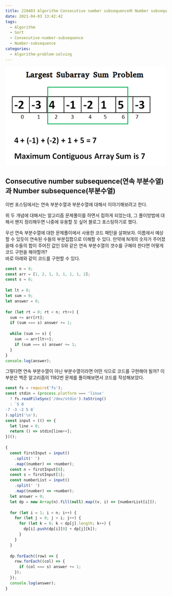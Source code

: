 ```yaml
---
title: 210403 Algorithm Consecutive number subsequence와 Number subsequence에 대한 이야기
date: 2021-04-03 13:42:42
tags:
  - Algorithm
  - Sort
  - Consecutive-number-subsequence
  - Number-subsequence
categories:
  - Algorithm-problem-solving
---
```


<div align="center">
  <img src="/images/post_images/210403_consecutive_subsequence.png" alt="Consecutive subsequence">
</div>

## Consecutive number subsequence(연속 부분수열)과 Number subsequence(부분수열)

이번 포스팅에서는 연속 부분수열과 부분수열에 대해서 이야기해보려고 한다.

위 두 개념에 대해서는 알고리즘 문제풀이를 하면서 접하게 되었는데, 그 풀이방법에 대해서 왠지 정리해두면 나중에 유용할 듯 싶어 블로그 포스팅하기로 했다.

우선 연속 부분수열에 대한 문제풀이에서 사용한 코드 패턴을 살펴보자.
이름에서 예상할 수 있듯이 연속된 수들의 부분집합으로 이해할 수 있다. 만약에 N개의 숫자가 주어졌을때 수들의 합이 주어진 값인 S와 같은 연속 부분수열의 갯수를 구해야 한다면 어떻게 코드 구현을 해야할까?  
바로 아래와 같이 코드를 구현할 수 있다.

  <!-- more -->

```javascript
const n = 8;
const arr = [1, 2, 1, 3, 1, 1, 1, 2];
const s = 6;

let lt = 0;
let sum = 0;
let answer = 0;

for (let rt = 0; rt < n; rt++) {
  sum += arr[rt];
  if (sum === s) answer += 1;

  while (sum >= s) {
    sum -= arr[lt++];
    if (sum === s) answer += 1;
  }
}
console.log(answer);
```

그렇다면 연속 부분수열이 아닌 부분수열이라면 어떤 식으로 코드를 구현해야 될까?
이 부분은 백준 알고리즘의 1182번 문제를 풀이해보면서 코드를 작성해보았다.

```javascript
const fs = require('fs');
const stdin = (process.platform === 'linux'
  ? fs.readFileSync('/dev/stdin').toString()
  : `5 0
-7 -3 -2 5 8`
).split('\n');
const input = (() => {
  let line = 0;
  return () => stdin[line++];
})();

{
  const firstInput = input()
    .split(' ')
    .map((number) => +number);
  const n = firstInput[0];
  const s = firstInput[1];
  const numberList = input()
    .split(' ')
    .map((number) => +number);
  let answer = 0;
  let dp = new Array(n).fill(null).map((v, i) => [numberList[i]]);

  for (let i = 1; i < n; i++) {
    for (let j = 0; j < i; j++) {
      for (let k = 0; k < dp[j].length; k++) {
        dp[i].push(dp[i][0] + dp[j][k]);
      }
    }
  }

  dp.forEach((row) => {
    row.forEach((col) => {
      if (col === s) answer += 1;
    });
  });
  console.log(answer);
}
```
